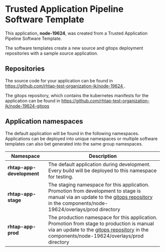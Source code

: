 # Trusted Application Pipeline Software Template

This application, **node-19624**, was created from a Trusted Application Pipeline Software Template.

The software templates create a new source and gitops deployment repositories with a sample source application. 

## Repositories

The source code for your application can be found in [https://github.com/rhtap-test-organization-jk/node-19624 ](https://github.com/rhtap-test-organization-jk/node-19624 ).
 
The gitops repository, which contains the kubernetes manifests for the application can be found in 
[https://github.com/rhtap-test-organization-jk/node-19624-gitops ](https://github.com/rhtap-test-organization-jk/node-19624-gitops ) 

## Application namespaces 

The default application will be found in the following namespaces. Applications can be deployed into unique namespaces or multiple software templates can also bet generated into the same group namespaces.  

|  Namespace   |  Description   |  
| -------- | -------- |   
| **rhtap-app-development** | The default application during development. Every build will be deployed to this namespace for testing. | 
| **rhtap-app-stage** | The staging namespace for this application. Promotion from development to stage is manual via an update to the [gitops repository](https://github.com/rhtap-test-organization-jk/node-19624-gitops ) in the components/node-19624/overlays/prod directory |  
| **rhtap-app-prod** | The production namespace for this application. Promotion from stage to production is manual via an update to the [gitops repository](https://github.com/rhtap-test-organization-jk/node-19624-gitops ) in the components/node-19624/overlays/prod directory | 